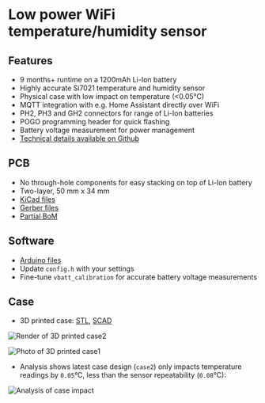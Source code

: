# Low power WiFi temperature/humidity sensor

## Features

* 9 months+ runtime on a 1200mAh Li-Ion battery
* Highly accurate Si7021 temperature and humidity sensor
* Physical case with low impact on temperature (<0.05&deg;C)
* MQTT integration with e.g. Home Assistant directly over WiFi
* PH2, PH3 and GH2 connectors for range of Li-Ion batteries
* POGO programming header for quick flashing
* Battery voltage measurement for power management
* [Technical details available on Github](https://github.com/amadeuspzs/esp8266-temperature-humidity/)

## PCB

* No through-hole components for easy stacking on top of Li-Ion battery
* Two-layer, 50 mm x 34 mm
* [KiCad files](https://github.com/amadeuspzs/esp8266-temperature-humidity/tree/master/hardware/esp12f-si7021/)
* [Gerber files](https://github.com/amadeuspzs/esp8266-temperature-humidity/tree/master/hardware/esp12f-si7021/gerber)
* [Partial BoM](https://github.com/amadeuspzs/esp8266-temperature-humidity/tree/master/hardware/esp12f-si7021/esp12f-si7021_bom.csv)

## Software

* [Arduino files](https://github.com/amadeuspzs/esp8266-temperature-humidity/tree/master/software/Si7021-esp-battery)
* Update `config.h` with your settings
* Fine-tune `vbatt_calibration` for accurate battery voltage measurements

## Case

* 3D printed case: [STL](https://github.com/amadeuspzs/esp8266-temperature-humidity/tree/master/hardware/case_with_lid.stl), [SCAD](https://github.com/amadeuspzs/esp8266-temperature-humidity/tree/master/hardware/case_with_lid.scad)

![Render of 3D printed case2](https://user-images.githubusercontent.com/534681/118548141-dc3ab100-b751-11eb-9fb6-8693e208d46b.png)

![Photo of 3D printed case1](https://user-images.githubusercontent.com/534681/118548034-b8776b00-b751-11eb-959d-c519ca402267.png)

* Analysis shows latest case design (`case2`) only impacts temperature readings by `0.05`&deg;C, less than the sensor repeatability (`0.08`&deg;C):

![Analysis of case impact](https://user-images.githubusercontent.com/534681/118548343-199f3e80-b752-11eb-8731-24e7569f7ab5.png)
